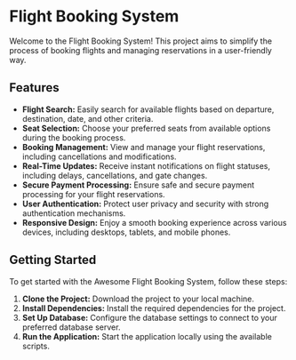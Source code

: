#  Flight Booking System

Welcome to the  Flight Booking System! This project aims to simplify the process of booking flights and managing reservations in a user-friendly way.

## Features

- **Flight Search:** Easily search for available flights based on departure, destination, date, and other criteria.
- **Seat Selection:** Choose your preferred seats from available options during the booking process.
- **Booking Management:** View and manage your flight reservations, including cancellations and modifications.
- **Real-Time Updates:** Receive instant notifications on flight statuses, including delays, cancellations, and gate changes.
- **Secure Payment Processing:** Ensure safe and secure payment processing for your flight reservations.
- **User Authentication:** Protect user privacy and security with strong authentication mechanisms.
- **Responsive Design:** Enjoy a smooth booking experience across various devices, including desktops, tablets, and mobile phones.

## Getting Started

To get started with the Awesome Flight Booking System, follow these steps:

1. **Clone the Project:** Download the project to your local machine.
2. **Install Dependencies:** Install the required dependencies for the project.
3. **Set Up Database:** Configure the database settings to connect to your preferred database server.
4. **Run the Application:** Start the application locally using the available scripts.
